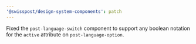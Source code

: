 ```yaml
---
'@swisspost/design-system-components': patch
---
```


Fixed the `post-language-switch` component to support any boolean notation for the `active` attribute on `post-language-option`.
